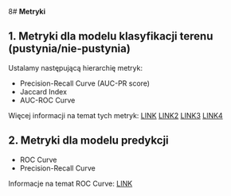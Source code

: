 8# **Metryki**

## **1. Metryki dla modelu klasyfikacji terenu (pustynia/nie-pustynia)**

Ustalamy następującą hierarchię metryk:
    

* Precision-Recall Curve (AUC-PR score)
* Jaccard Index
* AUC-ROC Curve

Więcej informacji na temat tych metryk: 
[LINK](https://medium.com/@douglaspsteen/precision-recall-curves-d32e5b290248)
[LINK2](https://towardsdatascience.com/understanding-auc-roc-curve-68b2303cc9c5)
[LINK3](https://juandelacalle.medium.com/how-and-why-i-switched-from-the-roc-curve-to-the-precision-recall-curve-to-analyze-my-imbalanced-6171da91c6b8)
[LINK4](https://medium.com/@mayurdhvajsinhjadeja/jaccard-similarity-34e2c15fb524)

##  2. Metryki dla modelu predykcji 

 * ROC Curve
 * Precision-Recall Curve

Informacje na temat ROC Curve: [LINK](https://medium.com/analytics-vidhya/what-is-roc-curve-1f776103c998)
